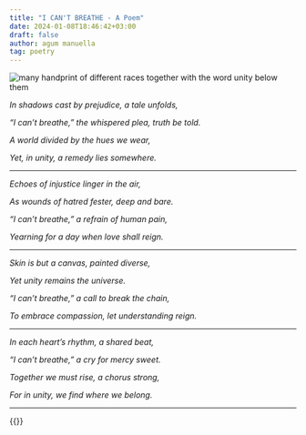 ```yaml
---
title: "I CAN'T BREATHE - A Poem"
date: 2024-01-08T18:46:42+03:00
draft: false
author: agum manuella
tag: poetry
---
```



![many handprint of different races together with the word unity below them](/images/vecteezy_stop-racism-icon-motivational-poster-against-racism-and_7644433.jpg "stop racism icon by - Adnan Rusdi on vecteezy")

*In shadows cast by prejudice, a tale unfolds,*

*“I can’t breathe,” the whispered plea, truth be told.*

*A world divided by the hues we wear,*

*Yet, in unity, a remedy lies somewhere.*

___

*Echoes of injustice linger in the air,*

*As wounds of hatred fester, deep and bare.*

*“I can’t breathe,” a refrain of human pain,*

*Yearning for a day when love shall reign.*

___

*Skin is but a canvas, painted diverse,*

*Yet unity remains the universe.*

*“I can’t breathe,” a call to break the chain,*

*To embrace compassion, let understanding reign.*

___

*In each heart’s rhythm, a shared beat,*

*“I can’t breathe,” a cry for mercy sweet.*

*Together we must rise, a chorus strong,*

*For in unity, we find where we belong.*

___






{{<mini-toc>}}
